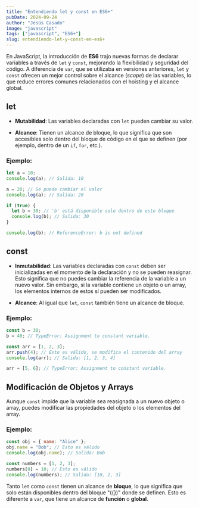 ```yaml
---
title: "Entendiendo let y const en ES6+"
pubDate: 2024-09-24
author: "Jesús Casado"
image: "javascript"
tags: ["javascript", "ES6+"]
slug: entendiendo-let-y-const-en-es6+
---
```


En JavaScript, la introducción de **ES6** trajo nuevas formas de declarar variables a través de `let` y `const`, mejorando la flexibilidad y seguridad del código. A diferencia de `var`, que se utilizaba en versiones anteriores, `let` y `const` ofrecen un mejor control sobre el alcance (_scope_) de las variables, lo que reduce errores comunes relacionados con el hoisting y el alcance global.

## let

- **Mutabilidad**: Las variables declaradas con `let` pueden cambiar su valor.

- **Alcance**: Tienen un alcance de bloque, lo que significa que son accesibles solo dentro del bloque de código en el que se definen (por ejemplo, dentro de un `if`, `for`, etc.).

### Ejemplo:

```javascript
let a = 10;
console.log(a); // Salida: 10

a = 20; // Se puede cambiar el valor
console.log(a); // Salida: 20

if (true) {
  let b = 30; // 'b' está disponible solo dentro de este bloque
  console.log(b); // Salida: 30
}

console.log(b); // ReferenceError: b is not defined
```

## const

- **Inmutabilidad**: Las variables declaradas con `const` deben ser inicializadas en el momento de la declaración y no se pueden reasignar. Esto significa que no puedes cambiar la referencia de la variable a un nuevo valor. Sin embargo, si la variable contiene un objeto o un array, los elementos internos de estos sí pueden ser modificados.

- **Alcance**: Al igual que `let`, `const` también tiene un alcance de bloque.

### Ejemplo:

```javascript
const b = 30;
b = 40; // TypeError: Assignment to constant variable.

const arr = [1, 2, 3];
arr.push(4); // Esto es válido, se modifica el contenido del array
console.log(arr); // Salida: [1, 2, 3, 4]

arr = [5, 6]; // TypeError: Assignment to constant variable.
```

## Modificación de Objetos y Arrays

Aunque `const` impide que la variable sea reasignada a un nuevo objeto o array, puedes modificar las propiedades del objeto o los elementos del array.

### Ejemplo:

```javascript
const obj = { name: "Alice" };
obj.name = "Bob"; // Esto es válido
console.log(obj.name); // Salida: Bob

const numbers = [1, 2, 3];
numbers[0] = 10; // Esto es válido
console.log(numbers); // Salida: [10, 2, 3]
```

Tanto `let` como `const` tienen un alcance de **bloque**, lo que significa que solo están disponibles dentro del bloque "({})" donde se definen. Esto es diferente a `var`, que tiene un alcance de **función** o **global**.
